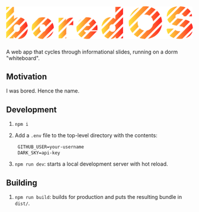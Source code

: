 
![boredOS Logo](site/assets/logo.png)
==========

A web app that cycles through informational slides, running on a dorm "whiteboard".

## Motivation

I was bored. Hence the name.

## Development

1. `npm i`
2. Add a `.env` file to the top-level directory with the contents:

		GITHUB_USER=your-username
		DARK_SKY=api-key

3. `npm run dev`: starts a local development server with hot reload.

## Building

1. `npm run build`: builds for production and puts the resulting bundle in `dist/`.
